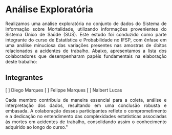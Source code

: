 <h1>Análise Exploratória</h1> 
<p align="justify">
 Realizamos uma análise exploratória no conjunto de dados do Sistema de Informação sobre Mortalidade, utilizando informações provenientes do Sistema Único de Saúde (SUS). Este estudo foi conduzido como parte integrante do curso de Estatística e Probabilidade no IFSP, com ênfase em uma análise minuciosa das variações presentes nas amostras de óbitos relacionados a acidentes de trabalho. Abaixo, apresentamos a lista dos colaboradores que desempenharam papéis fundamentais na elaboração deste trabalho:
</p>

<h2>Integrantes</h2>

[ ] Diego Marques
[ ] Felippe Marques
[ ] Nalbert Lucas

<p align="justify">Cada membro contribuiu de maneira essencial para a coleta, análise e interpretação dos dados, resultando em uma conclusão robusta e embasada. A colaboração desses participantes reflete o comprometimento e a dedicação no entendimento das complexidades estatísticas associadas às mortes em acidentes de trabalho, consolidando assim o conhecimento adquirido ao longo do curso."
</p>





